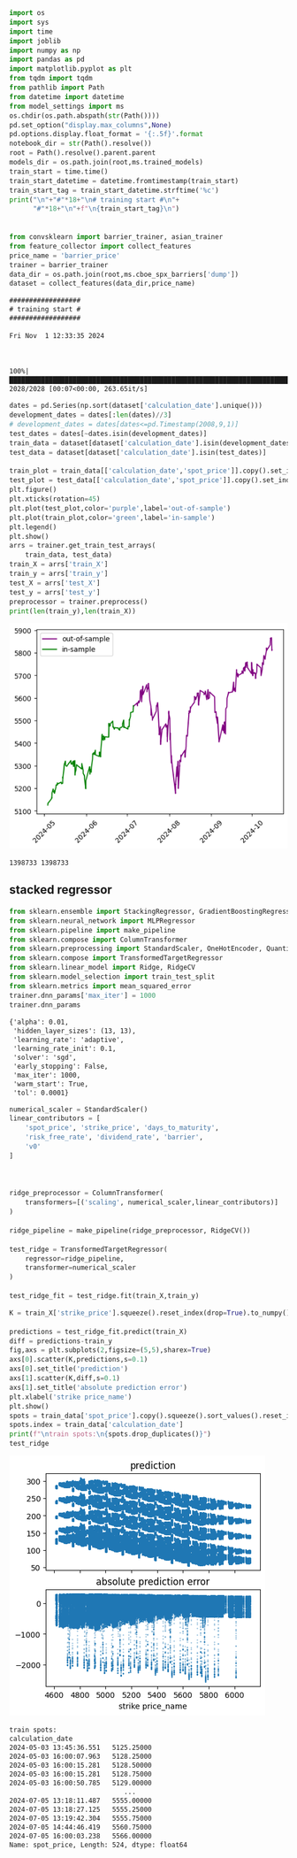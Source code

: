 ```python
import os
import sys
import time
import joblib
import numpy as np
import pandas as pd
import matplotlib.pyplot as plt
from tqdm import tqdm
from pathlib import Path
from datetime import datetime
from model_settings import ms
os.chdir(os.path.abspath(str(Path())))
pd.set_option("display.max_columns",None)
pd.options.display.float_format = '{:.5f}'.format
notebook_dir = str(Path().resolve())
root = Path().resolve().parent.parent
models_dir = os.path.join(root,ms.trained_models)
train_start = time.time()
train_start_datetime = datetime.fromtimestamp(train_start)
train_start_tag = train_start_datetime.strftime('%c')
print("\n"+"#"*18+"\n# training start #\n"+
      "#"*18+"\n"+f"\n{train_start_tag}\n")


from convsklearn import barrier_trainer, asian_trainer
from feature_collector import collect_features
price_name = 'barrier_price' 
trainer = barrier_trainer
data_dir = os.path.join(root,ms.cboe_spx_barriers['dump'])
dataset = collect_features(data_dir,price_name)

```

    
    ##################
    # training start #
    ##################
    
    Fri Nov  1 12:33:35 2024
    


    100%|█████████████████████████████████████████████████████████████████████████████████| 2028/2028 [00:07<00:00, 263.65it/s]



```python
dates = pd.Series(np.sort(dataset['calculation_date'].unique()))
development_dates = dates[:len(dates)//3]
# development_dates = dates[dates<=pd.Timestamp(2008,9,1)]
test_dates = dates[~dates.isin(development_dates)]
train_data = dataset[dataset['calculation_date'].isin(development_dates)]
test_data = dataset[dataset['calculation_date'].isin(test_dates)]

train_plot = train_data[['calculation_date','spot_price']].copy().set_index('calculation_date').drop_duplicates()
test_plot = test_data[['calculation_date','spot_price']].copy().set_index('calculation_date').drop_duplicates()
plt.figure()
plt.xticks(rotation=45)
plt.plot(test_plot,color='purple',label='out-of-sample')
plt.plot(train_plot,color='green',label='in-sample')
plt.legend()
plt.show()
arrs = trainer.get_train_test_arrays(
    train_data, test_data)
train_X = arrs['train_X']
train_y = arrs['train_y']
test_X = arrs['test_X']
test_y = arrs['test_y']
preprocessor = trainer.preprocess()
print(len(train_y),len(train_X))
```


    
![png](output_1_0.png)
    


    1398733 1398733


## stacked regressor


```python
from sklearn.ensemble import StackingRegressor, GradientBoostingRegressor
from sklearn.neural_network import MLPRegressor
from sklearn.pipeline import make_pipeline
from sklearn.compose import ColumnTransformer
from sklearn.preprocessing import StandardScaler, OneHotEncoder, QuantileTransformer, PowerTransformer,FunctionTransformer
from sklearn.compose import TransformedTargetRegressor
from sklearn.linear_model import Ridge, RidgeCV
from sklearn.model_selection import train_test_split
from sklearn.metrics import mean_squared_error
trainer.dnn_params['max_iter'] = 1000
trainer.dnn_params
```




    {'alpha': 0.01,
     'hidden_layer_sizes': (13, 13),
     'learning_rate': 'adaptive',
     'learning_rate_init': 0.1,
     'solver': 'sgd',
     'early_stopping': False,
     'max_iter': 1000,
     'warm_start': True,
     'tol': 0.0001}




```python
numerical_scaler = StandardScaler()
linear_contributors = [
    'spot_price', 'strike_price', 'days_to_maturity', 
    'risk_free_rate', 'dividend_rate', 'barrier',
    'v0'
]



ridge_preprocessor = ColumnTransformer(
    transformers=[('scaling', numerical_scaler,linear_contributors)]
)

ridge_pipeline = make_pipeline(ridge_preprocessor, RidgeCV())

test_ridge = TransformedTargetRegressor(
    regressor=ridge_pipeline,
    transformer=numerical_scaler
)

test_ridge_fit = test_ridge.fit(train_X,train_y)
```


```python
K = train_X['strike_price'].squeeze().reset_index(drop=True).to_numpy()

predictions = test_ridge_fit.predict(train_X)
diff = predictions-train_y
fig,axs = plt.subplots(2,figsize=(5,5),sharex=True)
axs[0].scatter(K,predictions,s=0.1)
axs[0].set_title('prediction')
axs[1].scatter(K,diff,s=0.1)
axs[1].set_title('absolute prediction error')
plt.xlabel('strike price_name')
plt.show()
spots = train_data['spot_price'].copy().squeeze().sort_values().reset_index(drop=True)
spots.index = train_data['calculation_date']
print(f"\ntrain spots:\n{spots.drop_duplicates()}")
test_ridge
```


    
![png](output_5_0.png)
    


    
    train spots:
    calculation_date
    2024-05-03 13:45:36.551   5125.25000
    2024-05-03 16:00:07.963   5128.25000
    2024-05-03 16:00:15.281   5128.50000
    2024-05-03 16:00:15.281   5128.75000
    2024-05-03 16:00:50.785   5129.00000
                                 ...    
    2024-07-05 13:18:11.487   5555.00000
    2024-07-05 13:18:27.125   5555.25000
    2024-07-05 13:19:42.304   5555.75000
    2024-07-05 14:44:46.419   5560.75000
    2024-07-05 16:00:03.238   5566.00000
    Name: spot_price, Length: 524, dtype: float64





<style>#sk-container-id-1 {
  /* Definition of color scheme common for light and dark mode */
  --sklearn-color-text: black;
  --sklearn-color-line: gray;
  /* Definition of color scheme for unfitted estimators */
  --sklearn-color-unfitted-level-0: #fff5e6;
  --sklearn-color-unfitted-level-1: #f6e4d2;
  --sklearn-color-unfitted-level-2: #ffe0b3;
  --sklearn-color-unfitted-level-3: chocolate;
  /* Definition of color scheme for fitted estimators */
  --sklearn-color-fitted-level-0: #f0f8ff;
  --sklearn-color-fitted-level-1: #d4ebff;
  --sklearn-color-fitted-level-2: #b3dbfd;
  --sklearn-color-fitted-level-3: cornflowerblue;

  /* Specific color for light theme */
  --sklearn-color-text-on-default-background: var(--sg-text-color, var(--theme-code-foreground, var(--jp-content-font-color1, black)));
  --sklearn-color-background: var(--sg-background-color, var(--theme-background, var(--jp-layout-color0, white)));
  --sklearn-color-border-box: var(--sg-text-color, var(--theme-code-foreground, var(--jp-content-font-color1, black)));
  --sklearn-color-icon: #696969;

  @media (prefers-color-scheme: dark) {
    /* Redefinition of color scheme for dark theme */
    --sklearn-color-text-on-default-background: var(--sg-text-color, var(--theme-code-foreground, var(--jp-content-font-color1, white)));
    --sklearn-color-background: var(--sg-background-color, var(--theme-background, var(--jp-layout-color0, #111)));
    --sklearn-color-border-box: var(--sg-text-color, var(--theme-code-foreground, var(--jp-content-font-color1, white)));
    --sklearn-color-icon: #878787;
  }
}

#sk-container-id-1 {
  color: var(--sklearn-color-text);
}

#sk-container-id-1 pre {
  padding: 0;
}

#sk-container-id-1 input.sk-hidden--visually {
  border: 0;
  clip: rect(1px 1px 1px 1px);
  clip: rect(1px, 1px, 1px, 1px);
  height: 1px;
  margin: -1px;
  overflow: hidden;
  padding: 0;
  position: absolute;
  width: 1px;
}

#sk-container-id-1 div.sk-dashed-wrapped {
  border: 1px dashed var(--sklearn-color-line);
  margin: 0 0.4em 0.5em 0.4em;
  box-sizing: border-box;
  padding-bottom: 0.4em;
  background-color: var(--sklearn-color-background);
}

#sk-container-id-1 div.sk-container {
  /* jupyter's `normalize.less` sets `[hidden] { display: none; }`
     but bootstrap.min.css set `[hidden] { display: none !important; }`
     so we also need the `!important` here to be able to override the
     default hidden behavior on the sphinx rendered scikit-learn.org.
     See: https://github.com/scikit-learn/scikit-learn/issues/21755 */
  display: inline-block !important;
  position: relative;
}

#sk-container-id-1 div.sk-text-repr-fallback {
  display: none;
}

div.sk-parallel-item,
div.sk-serial,
div.sk-item {
  /* draw centered vertical line to link estimators */
  background-image: linear-gradient(var(--sklearn-color-text-on-default-background), var(--sklearn-color-text-on-default-background));
  background-size: 2px 100%;
  background-repeat: no-repeat;
  background-position: center center;
}

/* Parallel-specific style estimator block */

#sk-container-id-1 div.sk-parallel-item::after {
  content: "";
  width: 100%;
  border-bottom: 2px solid var(--sklearn-color-text-on-default-background);
  flex-grow: 1;
}

#sk-container-id-1 div.sk-parallel {
  display: flex;
  align-items: stretch;
  justify-content: center;
  background-color: var(--sklearn-color-background);
  position: relative;
}

#sk-container-id-1 div.sk-parallel-item {
  display: flex;
  flex-direction: column;
}

#sk-container-id-1 div.sk-parallel-item:first-child::after {
  align-self: flex-end;
  width: 50%;
}

#sk-container-id-1 div.sk-parallel-item:last-child::after {
  align-self: flex-start;
  width: 50%;
}

#sk-container-id-1 div.sk-parallel-item:only-child::after {
  width: 0;
}

/* Serial-specific style estimator block */

#sk-container-id-1 div.sk-serial {
  display: flex;
  flex-direction: column;
  align-items: center;
  background-color: var(--sklearn-color-background);
  padding-right: 1em;
  padding-left: 1em;
}


/* Toggleable style: style used for estimator/Pipeline/ColumnTransformer box that is
clickable and can be expanded/collapsed.
- Pipeline and ColumnTransformer use this feature and define the default style
- Estimators will overwrite some part of the style using the `sk-estimator` class
*/

/* Pipeline and ColumnTransformer style (default) */

#sk-container-id-1 div.sk-toggleable {
  /* Default theme specific background. It is overwritten whether we have a
  specific estimator or a Pipeline/ColumnTransformer */
  background-color: var(--sklearn-color-background);
}

/* Toggleable label */
#sk-container-id-1 label.sk-toggleable__label {
  cursor: pointer;
  display: block;
  width: 100%;
  margin-bottom: 0;
  padding: 0.5em;
  box-sizing: border-box;
  text-align: center;
}

#sk-container-id-1 label.sk-toggleable__label-arrow:before {
  /* Arrow on the left of the label */
  content: "▸";
  float: left;
  margin-right: 0.25em;
  color: var(--sklearn-color-icon);
}

#sk-container-id-1 label.sk-toggleable__label-arrow:hover:before {
  color: var(--sklearn-color-text);
}

/* Toggleable content - dropdown */

#sk-container-id-1 div.sk-toggleable__content {
  max-height: 0;
  max-width: 0;
  overflow: hidden;
  text-align: left;
  /* unfitted */
  background-color: var(--sklearn-color-unfitted-level-0);
}

#sk-container-id-1 div.sk-toggleable__content.fitted {
  /* fitted */
  background-color: var(--sklearn-color-fitted-level-0);
}

#sk-container-id-1 div.sk-toggleable__content pre {
  margin: 0.2em;
  border-radius: 0.25em;
  color: var(--sklearn-color-text);
  /* unfitted */
  background-color: var(--sklearn-color-unfitted-level-0);
}

#sk-container-id-1 div.sk-toggleable__content.fitted pre {
  /* unfitted */
  background-color: var(--sklearn-color-fitted-level-0);
}

#sk-container-id-1 input.sk-toggleable__control:checked~div.sk-toggleable__content {
  /* Expand drop-down */
  max-height: 200px;
  max-width: 100%;
  overflow: auto;
}

#sk-container-id-1 input.sk-toggleable__control:checked~label.sk-toggleable__label-arrow:before {
  content: "▾";
}

/* Pipeline/ColumnTransformer-specific style */

#sk-container-id-1 div.sk-label input.sk-toggleable__control:checked~label.sk-toggleable__label {
  color: var(--sklearn-color-text);
  background-color: var(--sklearn-color-unfitted-level-2);
}

#sk-container-id-1 div.sk-label.fitted input.sk-toggleable__control:checked~label.sk-toggleable__label {
  background-color: var(--sklearn-color-fitted-level-2);
}

/* Estimator-specific style */

/* Colorize estimator box */
#sk-container-id-1 div.sk-estimator input.sk-toggleable__control:checked~label.sk-toggleable__label {
  /* unfitted */
  background-color: var(--sklearn-color-unfitted-level-2);
}

#sk-container-id-1 div.sk-estimator.fitted input.sk-toggleable__control:checked~label.sk-toggleable__label {
  /* fitted */
  background-color: var(--sklearn-color-fitted-level-2);
}

#sk-container-id-1 div.sk-label label.sk-toggleable__label,
#sk-container-id-1 div.sk-label label {
  /* The background is the default theme color */
  color: var(--sklearn-color-text-on-default-background);
}

/* On hover, darken the color of the background */
#sk-container-id-1 div.sk-label:hover label.sk-toggleable__label {
  color: var(--sklearn-color-text);
  background-color: var(--sklearn-color-unfitted-level-2);
}

/* Label box, darken color on hover, fitted */
#sk-container-id-1 div.sk-label.fitted:hover label.sk-toggleable__label.fitted {
  color: var(--sklearn-color-text);
  background-color: var(--sklearn-color-fitted-level-2);
}

/* Estimator label */

#sk-container-id-1 div.sk-label label {
  font-family: monospace;
  font-weight: bold;
  display: inline-block;
  line-height: 1.2em;
}

#sk-container-id-1 div.sk-label-container {
  text-align: center;
}

/* Estimator-specific */
#sk-container-id-1 div.sk-estimator {
  font-family: monospace;
  border: 1px dotted var(--sklearn-color-border-box);
  border-radius: 0.25em;
  box-sizing: border-box;
  margin-bottom: 0.5em;
  /* unfitted */
  background-color: var(--sklearn-color-unfitted-level-0);
}

#sk-container-id-1 div.sk-estimator.fitted {
  /* fitted */
  background-color: var(--sklearn-color-fitted-level-0);
}

/* on hover */
#sk-container-id-1 div.sk-estimator:hover {
  /* unfitted */
  background-color: var(--sklearn-color-unfitted-level-2);
}

#sk-container-id-1 div.sk-estimator.fitted:hover {
  /* fitted */
  background-color: var(--sklearn-color-fitted-level-2);
}

/* Specification for estimator info (e.g. "i" and "?") */

/* Common style for "i" and "?" */

.sk-estimator-doc-link,
a:link.sk-estimator-doc-link,
a:visited.sk-estimator-doc-link {
  float: right;
  font-size: smaller;
  line-height: 1em;
  font-family: monospace;
  background-color: var(--sklearn-color-background);
  border-radius: 1em;
  height: 1em;
  width: 1em;
  text-decoration: none !important;
  margin-left: 1ex;
  /* unfitted */
  border: var(--sklearn-color-unfitted-level-1) 1pt solid;
  color: var(--sklearn-color-unfitted-level-1);
}

.sk-estimator-doc-link.fitted,
a:link.sk-estimator-doc-link.fitted,
a:visited.sk-estimator-doc-link.fitted {
  /* fitted */
  border: var(--sklearn-color-fitted-level-1) 1pt solid;
  color: var(--sklearn-color-fitted-level-1);
}

/* On hover */
div.sk-estimator:hover .sk-estimator-doc-link:hover,
.sk-estimator-doc-link:hover,
div.sk-label-container:hover .sk-estimator-doc-link:hover,
.sk-estimator-doc-link:hover {
  /* unfitted */
  background-color: var(--sklearn-color-unfitted-level-3);
  color: var(--sklearn-color-background);
  text-decoration: none;
}

div.sk-estimator.fitted:hover .sk-estimator-doc-link.fitted:hover,
.sk-estimator-doc-link.fitted:hover,
div.sk-label-container:hover .sk-estimator-doc-link.fitted:hover,
.sk-estimator-doc-link.fitted:hover {
  /* fitted */
  background-color: var(--sklearn-color-fitted-level-3);
  color: var(--sklearn-color-background);
  text-decoration: none;
}

/* Span, style for the box shown on hovering the info icon */
.sk-estimator-doc-link span {
  display: none;
  z-index: 9999;
  position: relative;
  font-weight: normal;
  right: .2ex;
  padding: .5ex;
  margin: .5ex;
  width: min-content;
  min-width: 20ex;
  max-width: 50ex;
  color: var(--sklearn-color-text);
  box-shadow: 2pt 2pt 4pt #999;
  /* unfitted */
  background: var(--sklearn-color-unfitted-level-0);
  border: .5pt solid var(--sklearn-color-unfitted-level-3);
}

.sk-estimator-doc-link.fitted span {
  /* fitted */
  background: var(--sklearn-color-fitted-level-0);
  border: var(--sklearn-color-fitted-level-3);
}

.sk-estimator-doc-link:hover span {
  display: block;
}

/* "?"-specific style due to the `<a>` HTML tag */

#sk-container-id-1 a.estimator_doc_link {
  float: right;
  font-size: 1rem;
  line-height: 1em;
  font-family: monospace;
  background-color: var(--sklearn-color-background);
  border-radius: 1rem;
  height: 1rem;
  width: 1rem;
  text-decoration: none;
  /* unfitted */
  color: var(--sklearn-color-unfitted-level-1);
  border: var(--sklearn-color-unfitted-level-1) 1pt solid;
}

#sk-container-id-1 a.estimator_doc_link.fitted {
  /* fitted */
  border: var(--sklearn-color-fitted-level-1) 1pt solid;
  color: var(--sklearn-color-fitted-level-1);
}

/* On hover */
#sk-container-id-1 a.estimator_doc_link:hover {
  /* unfitted */
  background-color: var(--sklearn-color-unfitted-level-3);
  color: var(--sklearn-color-background);
  text-decoration: none;
}

#sk-container-id-1 a.estimator_doc_link.fitted:hover {
  /* fitted */
  background-color: var(--sklearn-color-fitted-level-3);
}
</style><div id="sk-container-id-1" class="sk-top-container"><div class="sk-text-repr-fallback"><pre>TransformedTargetRegressor(regressor=Pipeline(steps=[(&#x27;columntransformer&#x27;,
                                                      ColumnTransformer(transformers=[(&#x27;scaling&#x27;,
                                                                                       StandardScaler(),
                                                                                       [&#x27;spot_price&#x27;,
                                                                                        &#x27;strike_price&#x27;,
                                                                                        &#x27;days_to_maturity&#x27;,
                                                                                        &#x27;risk_free_rate&#x27;,
                                                                                        &#x27;dividend_rate&#x27;,
                                                                                        &#x27;barrier&#x27;,
                                                                                        &#x27;v0&#x27;])])),
                                                     (&#x27;ridgecv&#x27;, RidgeCV())]),
                           transformer=StandardScaler())</pre><b>In a Jupyter environment, please rerun this cell to show the HTML representation or trust the notebook. <br />On GitHub, the HTML representation is unable to render, please try loading this page with nbviewer.org.</b></div><div class="sk-container" hidden><div class="sk-item sk-dashed-wrapped"><div class="sk-label-container"><div class="sk-label fitted sk-toggleable"><input class="sk-toggleable__control sk-hidden--visually" id="sk-estimator-id-1" type="checkbox" ><label for="sk-estimator-id-1" class="sk-toggleable__label fitted sk-toggleable__label-arrow fitted">&nbsp;&nbsp;TransformedTargetRegressor<a class="sk-estimator-doc-link fitted" rel="noreferrer" target="_blank" href="https://scikit-learn.org/1.5/modules/generated/sklearn.compose.TransformedTargetRegressor.html">?<span>Documentation for TransformedTargetRegressor</span></a><span class="sk-estimator-doc-link fitted">i<span>Fitted</span></span></label><div class="sk-toggleable__content fitted"><pre>TransformedTargetRegressor(regressor=Pipeline(steps=[(&#x27;columntransformer&#x27;,
                                                      ColumnTransformer(transformers=[(&#x27;scaling&#x27;,
                                                                                       StandardScaler(),
                                                                                       [&#x27;spot_price&#x27;,
                                                                                        &#x27;strike_price&#x27;,
                                                                                        &#x27;days_to_maturity&#x27;,
                                                                                        &#x27;risk_free_rate&#x27;,
                                                                                        &#x27;dividend_rate&#x27;,
                                                                                        &#x27;barrier&#x27;,
                                                                                        &#x27;v0&#x27;])])),
                                                     (&#x27;ridgecv&#x27;, RidgeCV())]),
                           transformer=StandardScaler())</pre></div> </div></div><div class="sk-parallel"><div class="sk-parallel-item"><div class="sk-item"><div class="sk-label-container"><div class="sk-label fitted sk-toggleable"><input class="sk-toggleable__control sk-hidden--visually" id="sk-estimator-id-2" type="checkbox" ><label for="sk-estimator-id-2" class="sk-toggleable__label fitted sk-toggleable__label-arrow fitted">regressor: Pipeline</label><div class="sk-toggleable__content fitted"><pre>Pipeline(steps=[(&#x27;columntransformer&#x27;,
                 ColumnTransformer(transformers=[(&#x27;scaling&#x27;, StandardScaler(),
                                                  [&#x27;spot_price&#x27;, &#x27;strike_price&#x27;,
                                                   &#x27;days_to_maturity&#x27;,
                                                   &#x27;risk_free_rate&#x27;,
                                                   &#x27;dividend_rate&#x27;, &#x27;barrier&#x27;,
                                                   &#x27;v0&#x27;])])),
                (&#x27;ridgecv&#x27;, RidgeCV())])</pre></div> </div></div><div class="sk-serial"><div class="sk-item"><div class="sk-serial"><div class="sk-item sk-dashed-wrapped"><div class="sk-label-container"><div class="sk-label fitted sk-toggleable"><input class="sk-toggleable__control sk-hidden--visually" id="sk-estimator-id-3" type="checkbox" ><label for="sk-estimator-id-3" class="sk-toggleable__label fitted sk-toggleable__label-arrow fitted">&nbsp;columntransformer: ColumnTransformer<a class="sk-estimator-doc-link fitted" rel="noreferrer" target="_blank" href="https://scikit-learn.org/1.5/modules/generated/sklearn.compose.ColumnTransformer.html">?<span>Documentation for columntransformer: ColumnTransformer</span></a></label><div class="sk-toggleable__content fitted"><pre>ColumnTransformer(transformers=[(&#x27;scaling&#x27;, StandardScaler(),
                                 [&#x27;spot_price&#x27;, &#x27;strike_price&#x27;,
                                  &#x27;days_to_maturity&#x27;, &#x27;risk_free_rate&#x27;,
                                  &#x27;dividend_rate&#x27;, &#x27;barrier&#x27;, &#x27;v0&#x27;])])</pre></div> </div></div><div class="sk-parallel"><div class="sk-parallel-item"><div class="sk-item"><div class="sk-label-container"><div class="sk-label fitted sk-toggleable"><input class="sk-toggleable__control sk-hidden--visually" id="sk-estimator-id-4" type="checkbox" ><label for="sk-estimator-id-4" class="sk-toggleable__label fitted sk-toggleable__label-arrow fitted">scaling</label><div class="sk-toggleable__content fitted"><pre>[&#x27;spot_price&#x27;, &#x27;strike_price&#x27;, &#x27;days_to_maturity&#x27;, &#x27;risk_free_rate&#x27;, &#x27;dividend_rate&#x27;, &#x27;barrier&#x27;, &#x27;v0&#x27;]</pre></div> </div></div><div class="sk-serial"><div class="sk-item"><div class="sk-estimator fitted sk-toggleable"><input class="sk-toggleable__control sk-hidden--visually" id="sk-estimator-id-5" type="checkbox" ><label for="sk-estimator-id-5" class="sk-toggleable__label fitted sk-toggleable__label-arrow fitted">&nbsp;StandardScaler<a class="sk-estimator-doc-link fitted" rel="noreferrer" target="_blank" href="https://scikit-learn.org/1.5/modules/generated/sklearn.preprocessing.StandardScaler.html">?<span>Documentation for StandardScaler</span></a></label><div class="sk-toggleable__content fitted"><pre>StandardScaler()</pre></div> </div></div></div></div></div></div></div><div class="sk-item"><div class="sk-estimator fitted sk-toggleable"><input class="sk-toggleable__control sk-hidden--visually" id="sk-estimator-id-6" type="checkbox" ><label for="sk-estimator-id-6" class="sk-toggleable__label fitted sk-toggleable__label-arrow fitted">&nbsp;RidgeCV<a class="sk-estimator-doc-link fitted" rel="noreferrer" target="_blank" href="https://scikit-learn.org/1.5/modules/generated/sklearn.linear_model.RidgeCV.html">?<span>Documentation for RidgeCV</span></a></label><div class="sk-toggleable__content fitted"><pre>RidgeCV()</pre></div> </div></div></div></div></div></div></div><div class="sk-parallel-item"><div class="sk-item"><div class="sk-label-container"><div class="sk-label fitted sk-toggleable"><input class="sk-toggleable__control sk-hidden--visually" id="sk-estimator-id-7" type="checkbox" ><label for="sk-estimator-id-7" class="sk-toggleable__label fitted sk-toggleable__label-arrow fitted">transformer: StandardScaler</label><div class="sk-toggleable__content fitted"><pre>StandardScaler()</pre></div> </div></div><div class="sk-serial"><div class="sk-item"><div class="sk-estimator fitted sk-toggleable"><input class="sk-toggleable__control sk-hidden--visually" id="sk-estimator-id-8" type="checkbox" ><label for="sk-estimator-id-8" class="sk-toggleable__label fitted sk-toggleable__label-arrow fitted">&nbsp;StandardScaler<a class="sk-estimator-doc-link fitted" rel="noreferrer" target="_blank" href="https://scikit-learn.org/1.5/modules/generated/sklearn.preprocessing.StandardScaler.html">?<span>Documentation for StandardScaler</span></a></label><div class="sk-toggleable__content fitted"><pre>StandardScaler()</pre></div> </div></div></div></div></div></div></div></div></div>




```python
preprocessor = ColumnTransformer(
    transformers=[
        ('numerical', numerical_scaler,trainer.numerical_features),
        ('categorical',OneHotEncoder(),trainer.categorical_features)
    ]
)

mlp_pipeline = make_pipeline(preprocessor,MLPRegressor())
stacked_regressor = StackingRegressor(estimators=[('dnn',mlp_pipeline),('ridge',ridge_pipeline)],final_estimator=GradientBoostingRegressor())
meta = TransformedTargetRegressor(regressor=stacked_regressor,transformer=numerical_scaler)
meta
```




<style>#sk-container-id-2 {
  /* Definition of color scheme common for light and dark mode */
  --sklearn-color-text: black;
  --sklearn-color-line: gray;
  /* Definition of color scheme for unfitted estimators */
  --sklearn-color-unfitted-level-0: #fff5e6;
  --sklearn-color-unfitted-level-1: #f6e4d2;
  --sklearn-color-unfitted-level-2: #ffe0b3;
  --sklearn-color-unfitted-level-3: chocolate;
  /* Definition of color scheme for fitted estimators */
  --sklearn-color-fitted-level-0: #f0f8ff;
  --sklearn-color-fitted-level-1: #d4ebff;
  --sklearn-color-fitted-level-2: #b3dbfd;
  --sklearn-color-fitted-level-3: cornflowerblue;

  /* Specific color for light theme */
  --sklearn-color-text-on-default-background: var(--sg-text-color, var(--theme-code-foreground, var(--jp-content-font-color1, black)));
  --sklearn-color-background: var(--sg-background-color, var(--theme-background, var(--jp-layout-color0, white)));
  --sklearn-color-border-box: var(--sg-text-color, var(--theme-code-foreground, var(--jp-content-font-color1, black)));
  --sklearn-color-icon: #696969;

  @media (prefers-color-scheme: dark) {
    /* Redefinition of color scheme for dark theme */
    --sklearn-color-text-on-default-background: var(--sg-text-color, var(--theme-code-foreground, var(--jp-content-font-color1, white)));
    --sklearn-color-background: var(--sg-background-color, var(--theme-background, var(--jp-layout-color0, #111)));
    --sklearn-color-border-box: var(--sg-text-color, var(--theme-code-foreground, var(--jp-content-font-color1, white)));
    --sklearn-color-icon: #878787;
  }
}

#sk-container-id-2 {
  color: var(--sklearn-color-text);
}

#sk-container-id-2 pre {
  padding: 0;
}

#sk-container-id-2 input.sk-hidden--visually {
  border: 0;
  clip: rect(1px 1px 1px 1px);
  clip: rect(1px, 1px, 1px, 1px);
  height: 1px;
  margin: -1px;
  overflow: hidden;
  padding: 0;
  position: absolute;
  width: 1px;
}

#sk-container-id-2 div.sk-dashed-wrapped {
  border: 1px dashed var(--sklearn-color-line);
  margin: 0 0.4em 0.5em 0.4em;
  box-sizing: border-box;
  padding-bottom: 0.4em;
  background-color: var(--sklearn-color-background);
}

#sk-container-id-2 div.sk-container {
  /* jupyter's `normalize.less` sets `[hidden] { display: none; }`
     but bootstrap.min.css set `[hidden] { display: none !important; }`
     so we also need the `!important` here to be able to override the
     default hidden behavior on the sphinx rendered scikit-learn.org.
     See: https://github.com/scikit-learn/scikit-learn/issues/21755 */
  display: inline-block !important;
  position: relative;
}

#sk-container-id-2 div.sk-text-repr-fallback {
  display: none;
}

div.sk-parallel-item,
div.sk-serial,
div.sk-item {
  /* draw centered vertical line to link estimators */
  background-image: linear-gradient(var(--sklearn-color-text-on-default-background), var(--sklearn-color-text-on-default-background));
  background-size: 2px 100%;
  background-repeat: no-repeat;
  background-position: center center;
}

/* Parallel-specific style estimator block */

#sk-container-id-2 div.sk-parallel-item::after {
  content: "";
  width: 100%;
  border-bottom: 2px solid var(--sklearn-color-text-on-default-background);
  flex-grow: 1;
}

#sk-container-id-2 div.sk-parallel {
  display: flex;
  align-items: stretch;
  justify-content: center;
  background-color: var(--sklearn-color-background);
  position: relative;
}

#sk-container-id-2 div.sk-parallel-item {
  display: flex;
  flex-direction: column;
}

#sk-container-id-2 div.sk-parallel-item:first-child::after {
  align-self: flex-end;
  width: 50%;
}

#sk-container-id-2 div.sk-parallel-item:last-child::after {
  align-self: flex-start;
  width: 50%;
}

#sk-container-id-2 div.sk-parallel-item:only-child::after {
  width: 0;
}

/* Serial-specific style estimator block */

#sk-container-id-2 div.sk-serial {
  display: flex;
  flex-direction: column;
  align-items: center;
  background-color: var(--sklearn-color-background);
  padding-right: 1em;
  padding-left: 1em;
}


/* Toggleable style: style used for estimator/Pipeline/ColumnTransformer box that is
clickable and can be expanded/collapsed.
- Pipeline and ColumnTransformer use this feature and define the default style
- Estimators will overwrite some part of the style using the `sk-estimator` class
*/

/* Pipeline and ColumnTransformer style (default) */

#sk-container-id-2 div.sk-toggleable {
  /* Default theme specific background. It is overwritten whether we have a
  specific estimator or a Pipeline/ColumnTransformer */
  background-color: var(--sklearn-color-background);
}

/* Toggleable label */
#sk-container-id-2 label.sk-toggleable__label {
  cursor: pointer;
  display: block;
  width: 100%;
  margin-bottom: 0;
  padding: 0.5em;
  box-sizing: border-box;
  text-align: center;
}

#sk-container-id-2 label.sk-toggleable__label-arrow:before {
  /* Arrow on the left of the label */
  content: "▸";
  float: left;
  margin-right: 0.25em;
  color: var(--sklearn-color-icon);
}

#sk-container-id-2 label.sk-toggleable__label-arrow:hover:before {
  color: var(--sklearn-color-text);
}

/* Toggleable content - dropdown */

#sk-container-id-2 div.sk-toggleable__content {
  max-height: 0;
  max-width: 0;
  overflow: hidden;
  text-align: left;
  /* unfitted */
  background-color: var(--sklearn-color-unfitted-level-0);
}

#sk-container-id-2 div.sk-toggleable__content.fitted {
  /* fitted */
  background-color: var(--sklearn-color-fitted-level-0);
}

#sk-container-id-2 div.sk-toggleable__content pre {
  margin: 0.2em;
  border-radius: 0.25em;
  color: var(--sklearn-color-text);
  /* unfitted */
  background-color: var(--sklearn-color-unfitted-level-0);
}

#sk-container-id-2 div.sk-toggleable__content.fitted pre {
  /* unfitted */
  background-color: var(--sklearn-color-fitted-level-0);
}

#sk-container-id-2 input.sk-toggleable__control:checked~div.sk-toggleable__content {
  /* Expand drop-down */
  max-height: 200px;
  max-width: 100%;
  overflow: auto;
}

#sk-container-id-2 input.sk-toggleable__control:checked~label.sk-toggleable__label-arrow:before {
  content: "▾";
}

/* Pipeline/ColumnTransformer-specific style */

#sk-container-id-2 div.sk-label input.sk-toggleable__control:checked~label.sk-toggleable__label {
  color: var(--sklearn-color-text);
  background-color: var(--sklearn-color-unfitted-level-2);
}

#sk-container-id-2 div.sk-label.fitted input.sk-toggleable__control:checked~label.sk-toggleable__label {
  background-color: var(--sklearn-color-fitted-level-2);
}

/* Estimator-specific style */

/* Colorize estimator box */
#sk-container-id-2 div.sk-estimator input.sk-toggleable__control:checked~label.sk-toggleable__label {
  /* unfitted */
  background-color: var(--sklearn-color-unfitted-level-2);
}

#sk-container-id-2 div.sk-estimator.fitted input.sk-toggleable__control:checked~label.sk-toggleable__label {
  /* fitted */
  background-color: var(--sklearn-color-fitted-level-2);
}

#sk-container-id-2 div.sk-label label.sk-toggleable__label,
#sk-container-id-2 div.sk-label label {
  /* The background is the default theme color */
  color: var(--sklearn-color-text-on-default-background);
}

/* On hover, darken the color of the background */
#sk-container-id-2 div.sk-label:hover label.sk-toggleable__label {
  color: var(--sklearn-color-text);
  background-color: var(--sklearn-color-unfitted-level-2);
}

/* Label box, darken color on hover, fitted */
#sk-container-id-2 div.sk-label.fitted:hover label.sk-toggleable__label.fitted {
  color: var(--sklearn-color-text);
  background-color: var(--sklearn-color-fitted-level-2);
}

/* Estimator label */

#sk-container-id-2 div.sk-label label {
  font-family: monospace;
  font-weight: bold;
  display: inline-block;
  line-height: 1.2em;
}

#sk-container-id-2 div.sk-label-container {
  text-align: center;
}

/* Estimator-specific */
#sk-container-id-2 div.sk-estimator {
  font-family: monospace;
  border: 1px dotted var(--sklearn-color-border-box);
  border-radius: 0.25em;
  box-sizing: border-box;
  margin-bottom: 0.5em;
  /* unfitted */
  background-color: var(--sklearn-color-unfitted-level-0);
}

#sk-container-id-2 div.sk-estimator.fitted {
  /* fitted */
  background-color: var(--sklearn-color-fitted-level-0);
}

/* on hover */
#sk-container-id-2 div.sk-estimator:hover {
  /* unfitted */
  background-color: var(--sklearn-color-unfitted-level-2);
}

#sk-container-id-2 div.sk-estimator.fitted:hover {
  /* fitted */
  background-color: var(--sklearn-color-fitted-level-2);
}

/* Specification for estimator info (e.g. "i" and "?") */

/* Common style for "i" and "?" */

.sk-estimator-doc-link,
a:link.sk-estimator-doc-link,
a:visited.sk-estimator-doc-link {
  float: right;
  font-size: smaller;
  line-height: 1em;
  font-family: monospace;
  background-color: var(--sklearn-color-background);
  border-radius: 1em;
  height: 1em;
  width: 1em;
  text-decoration: none !important;
  margin-left: 1ex;
  /* unfitted */
  border: var(--sklearn-color-unfitted-level-1) 1pt solid;
  color: var(--sklearn-color-unfitted-level-1);
}

.sk-estimator-doc-link.fitted,
a:link.sk-estimator-doc-link.fitted,
a:visited.sk-estimator-doc-link.fitted {
  /* fitted */
  border: var(--sklearn-color-fitted-level-1) 1pt solid;
  color: var(--sklearn-color-fitted-level-1);
}

/* On hover */
div.sk-estimator:hover .sk-estimator-doc-link:hover,
.sk-estimator-doc-link:hover,
div.sk-label-container:hover .sk-estimator-doc-link:hover,
.sk-estimator-doc-link:hover {
  /* unfitted */
  background-color: var(--sklearn-color-unfitted-level-3);
  color: var(--sklearn-color-background);
  text-decoration: none;
}

div.sk-estimator.fitted:hover .sk-estimator-doc-link.fitted:hover,
.sk-estimator-doc-link.fitted:hover,
div.sk-label-container:hover .sk-estimator-doc-link.fitted:hover,
.sk-estimator-doc-link.fitted:hover {
  /* fitted */
  background-color: var(--sklearn-color-fitted-level-3);
  color: var(--sklearn-color-background);
  text-decoration: none;
}

/* Span, style for the box shown on hovering the info icon */
.sk-estimator-doc-link span {
  display: none;
  z-index: 9999;
  position: relative;
  font-weight: normal;
  right: .2ex;
  padding: .5ex;
  margin: .5ex;
  width: min-content;
  min-width: 20ex;
  max-width: 50ex;
  color: var(--sklearn-color-text);
  box-shadow: 2pt 2pt 4pt #999;
  /* unfitted */
  background: var(--sklearn-color-unfitted-level-0);
  border: .5pt solid var(--sklearn-color-unfitted-level-3);
}

.sk-estimator-doc-link.fitted span {
  /* fitted */
  background: var(--sklearn-color-fitted-level-0);
  border: var(--sklearn-color-fitted-level-3);
}

.sk-estimator-doc-link:hover span {
  display: block;
}

/* "?"-specific style due to the `<a>` HTML tag */

#sk-container-id-2 a.estimator_doc_link {
  float: right;
  font-size: 1rem;
  line-height: 1em;
  font-family: monospace;
  background-color: var(--sklearn-color-background);
  border-radius: 1rem;
  height: 1rem;
  width: 1rem;
  text-decoration: none;
  /* unfitted */
  color: var(--sklearn-color-unfitted-level-1);
  border: var(--sklearn-color-unfitted-level-1) 1pt solid;
}

#sk-container-id-2 a.estimator_doc_link.fitted {
  /* fitted */
  border: var(--sklearn-color-fitted-level-1) 1pt solid;
  color: var(--sklearn-color-fitted-level-1);
}

/* On hover */
#sk-container-id-2 a.estimator_doc_link:hover {
  /* unfitted */
  background-color: var(--sklearn-color-unfitted-level-3);
  color: var(--sklearn-color-background);
  text-decoration: none;
}

#sk-container-id-2 a.estimator_doc_link.fitted:hover {
  /* fitted */
  background-color: var(--sklearn-color-fitted-level-3);
}
</style><div id="sk-container-id-2" class="sk-top-container"><div class="sk-text-repr-fallback"><pre>TransformedTargetRegressor(regressor=StackingRegressor(estimators=[(&#x27;dnn&#x27;,
                                                                    Pipeline(steps=[(&#x27;columntransformer&#x27;,
                                                                                     ColumnTransformer(transformers=[(&#x27;numerical&#x27;,
                                                                                                                      StandardScaler(),
                                                                                                                      [&#x27;spot_price&#x27;,
                                                                                                                       &#x27;strike_price&#x27;,
                                                                                                                       &#x27;days_to_maturity&#x27;,
                                                                                                                       &#x27;risk_free_rate&#x27;,
                                                                                                                       &#x27;dividend_rate&#x27;,
                                                                                                                       &#x27;kappa&#x27;,
                                                                                                                       &#x27;theta&#x27;,
                                                                                                                       &#x27;rho&#x27;,
                                                                                                                       &#x27;eta&#x27;,
                                                                                                                       &#x27;v0&#x27;,
                                                                                                                       &#x27;barrier&#x27;]),
                                                                                                                     (&#x27;categorical&#x27;,
                                                                                                                      OneHotEncoder(),
                                                                                                                      [&#x27;barrier_type_name&#x27;,
                                                                                                                       &#x27;w&#x27;])])),
                                                                                    (&#x27;mlpregressor&#x27;,
                                                                                     MLPRegressor())])),
                                                                   (&#x27;ridge&#x27;,
                                                                    Pipeline(steps=[(&#x27;columntransformer&#x27;,
                                                                                     ColumnTransformer(transformers=[(&#x27;scaling&#x27;,
                                                                                                                      StandardScaler(),
                                                                                                                      [&#x27;spot_price&#x27;,
                                                                                                                       &#x27;strike_price&#x27;,
                                                                                                                       &#x27;days_to_maturity&#x27;,
                                                                                                                       &#x27;risk_free_rate&#x27;,
                                                                                                                       &#x27;dividend_rate&#x27;,
                                                                                                                       &#x27;barrier&#x27;,
                                                                                                                       &#x27;v0&#x27;])])),
                                                                                    (&#x27;ridgecv&#x27;,
                                                                                     RidgeCV())]))],
                                                       final_estimator=GradientBoostingRegressor()),
                           transformer=StandardScaler())</pre><b>In a Jupyter environment, please rerun this cell to show the HTML representation or trust the notebook. <br />On GitHub, the HTML representation is unable to render, please try loading this page with nbviewer.org.</b></div><div class="sk-container" hidden><div class="sk-item sk-dashed-wrapped"><div class="sk-label-container"><div class="sk-label  sk-toggleable"><input class="sk-toggleable__control sk-hidden--visually" id="sk-estimator-id-9" type="checkbox" ><label for="sk-estimator-id-9" class="sk-toggleable__label  sk-toggleable__label-arrow ">&nbsp;&nbsp;TransformedTargetRegressor<a class="sk-estimator-doc-link " rel="noreferrer" target="_blank" href="https://scikit-learn.org/1.5/modules/generated/sklearn.compose.TransformedTargetRegressor.html">?<span>Documentation for TransformedTargetRegressor</span></a><span class="sk-estimator-doc-link ">i<span>Not fitted</span></span></label><div class="sk-toggleable__content "><pre>TransformedTargetRegressor(regressor=StackingRegressor(estimators=[(&#x27;dnn&#x27;,
                                                                    Pipeline(steps=[(&#x27;columntransformer&#x27;,
                                                                                     ColumnTransformer(transformers=[(&#x27;numerical&#x27;,
                                                                                                                      StandardScaler(),
                                                                                                                      [&#x27;spot_price&#x27;,
                                                                                                                       &#x27;strike_price&#x27;,
                                                                                                                       &#x27;days_to_maturity&#x27;,
                                                                                                                       &#x27;risk_free_rate&#x27;,
                                                                                                                       &#x27;dividend_rate&#x27;,
                                                                                                                       &#x27;kappa&#x27;,
                                                                                                                       &#x27;theta&#x27;,
                                                                                                                       &#x27;rho&#x27;,
                                                                                                                       &#x27;eta&#x27;,
                                                                                                                       &#x27;v0&#x27;,
                                                                                                                       &#x27;barrier&#x27;]),
                                                                                                                     (&#x27;categorical&#x27;,
                                                                                                                      OneHotEncoder(),
                                                                                                                      [&#x27;barrier_type_name&#x27;,
                                                                                                                       &#x27;w&#x27;])])),
                                                                                    (&#x27;mlpregressor&#x27;,
                                                                                     MLPRegressor())])),
                                                                   (&#x27;ridge&#x27;,
                                                                    Pipeline(steps=[(&#x27;columntransformer&#x27;,
                                                                                     ColumnTransformer(transformers=[(&#x27;scaling&#x27;,
                                                                                                                      StandardScaler(),
                                                                                                                      [&#x27;spot_price&#x27;,
                                                                                                                       &#x27;strike_price&#x27;,
                                                                                                                       &#x27;days_to_maturity&#x27;,
                                                                                                                       &#x27;risk_free_rate&#x27;,
                                                                                                                       &#x27;dividend_rate&#x27;,
                                                                                                                       &#x27;barrier&#x27;,
                                                                                                                       &#x27;v0&#x27;])])),
                                                                                    (&#x27;ridgecv&#x27;,
                                                                                     RidgeCV())]))],
                                                       final_estimator=GradientBoostingRegressor()),
                           transformer=StandardScaler())</pre></div> </div></div><div class="sk-parallel"><div class="sk-parallel-item"><div class="sk-item"><div class="sk-label-container"><div class="sk-label  sk-toggleable"><input class="sk-toggleable__control sk-hidden--visually" id="sk-estimator-id-10" type="checkbox" ><label for="sk-estimator-id-10" class="sk-toggleable__label  sk-toggleable__label-arrow ">regressor: StackingRegressor</label><div class="sk-toggleable__content "><pre>StackingRegressor(estimators=[(&#x27;dnn&#x27;,
                               Pipeline(steps=[(&#x27;columntransformer&#x27;,
                                                ColumnTransformer(transformers=[(&#x27;numerical&#x27;,
                                                                                 StandardScaler(),
                                                                                 [&#x27;spot_price&#x27;,
                                                                                  &#x27;strike_price&#x27;,
                                                                                  &#x27;days_to_maturity&#x27;,
                                                                                  &#x27;risk_free_rate&#x27;,
                                                                                  &#x27;dividend_rate&#x27;,
                                                                                  &#x27;kappa&#x27;,
                                                                                  &#x27;theta&#x27;,
                                                                                  &#x27;rho&#x27;,
                                                                                  &#x27;eta&#x27;,
                                                                                  &#x27;v0&#x27;,
                                                                                  &#x27;barrier&#x27;]),
                                                                                (&#x27;categorical&#x27;,
                                                                                 OneHotEncoder(),
                                                                                 [&#x27;barrier_type_name&#x27;,
                                                                                  &#x27;w&#x27;])])),
                                               (&#x27;mlpregressor&#x27;,
                                                MLPRegressor())])),
                              (&#x27;ridge&#x27;,
                               Pipeline(steps=[(&#x27;columntransformer&#x27;,
                                                ColumnTransformer(transformers=[(&#x27;scaling&#x27;,
                                                                                 StandardScaler(),
                                                                                 [&#x27;spot_price&#x27;,
                                                                                  &#x27;strike_price&#x27;,
                                                                                  &#x27;days_to_maturity&#x27;,
                                                                                  &#x27;risk_free_rate&#x27;,
                                                                                  &#x27;dividend_rate&#x27;,
                                                                                  &#x27;barrier&#x27;,
                                                                                  &#x27;v0&#x27;])])),
                                               (&#x27;ridgecv&#x27;, RidgeCV())]))],
                  final_estimator=GradientBoostingRegressor())</pre></div> </div></div><div class="sk-serial"><div class="sk-item"><div class="sk-serial"><div class="sk-item"><div class="sk-parallel"><div class="sk-parallel-item"><div class="sk-item"><div class="sk-label-container"><div class="sk-label  sk-toggleable"><label>dnn</label></div></div><div class="sk-serial"><div class="sk-item"><div class="sk-serial"><div class="sk-item sk-dashed-wrapped"><div class="sk-label-container"><div class="sk-label  sk-toggleable"><input class="sk-toggleable__control sk-hidden--visually" id="sk-estimator-id-11" type="checkbox" ><label for="sk-estimator-id-11" class="sk-toggleable__label  sk-toggleable__label-arrow ">&nbsp;columntransformer: ColumnTransformer<a class="sk-estimator-doc-link " rel="noreferrer" target="_blank" href="https://scikit-learn.org/1.5/modules/generated/sklearn.compose.ColumnTransformer.html">?<span>Documentation for columntransformer: ColumnTransformer</span></a></label><div class="sk-toggleable__content "><pre>ColumnTransformer(transformers=[(&#x27;numerical&#x27;, StandardScaler(),
                                 [&#x27;spot_price&#x27;, &#x27;strike_price&#x27;,
                                  &#x27;days_to_maturity&#x27;, &#x27;risk_free_rate&#x27;,
                                  &#x27;dividend_rate&#x27;, &#x27;kappa&#x27;, &#x27;theta&#x27;, &#x27;rho&#x27;,
                                  &#x27;eta&#x27;, &#x27;v0&#x27;, &#x27;barrier&#x27;]),
                                (&#x27;categorical&#x27;, OneHotEncoder(),
                                 [&#x27;barrier_type_name&#x27;, &#x27;w&#x27;])])</pre></div> </div></div><div class="sk-parallel"><div class="sk-parallel-item"><div class="sk-item"><div class="sk-label-container"><div class="sk-label  sk-toggleable"><input class="sk-toggleable__control sk-hidden--visually" id="sk-estimator-id-12" type="checkbox" ><label for="sk-estimator-id-12" class="sk-toggleable__label  sk-toggleable__label-arrow ">numerical</label><div class="sk-toggleable__content "><pre>[&#x27;spot_price&#x27;, &#x27;strike_price&#x27;, &#x27;days_to_maturity&#x27;, &#x27;risk_free_rate&#x27;, &#x27;dividend_rate&#x27;, &#x27;kappa&#x27;, &#x27;theta&#x27;, &#x27;rho&#x27;, &#x27;eta&#x27;, &#x27;v0&#x27;, &#x27;barrier&#x27;]</pre></div> </div></div><div class="sk-serial"><div class="sk-item"><div class="sk-estimator  sk-toggleable"><input class="sk-toggleable__control sk-hidden--visually" id="sk-estimator-id-13" type="checkbox" ><label for="sk-estimator-id-13" class="sk-toggleable__label  sk-toggleable__label-arrow ">&nbsp;StandardScaler<a class="sk-estimator-doc-link " rel="noreferrer" target="_blank" href="https://scikit-learn.org/1.5/modules/generated/sklearn.preprocessing.StandardScaler.html">?<span>Documentation for StandardScaler</span></a></label><div class="sk-toggleable__content "><pre>StandardScaler()</pre></div> </div></div></div></div></div><div class="sk-parallel-item"><div class="sk-item"><div class="sk-label-container"><div class="sk-label  sk-toggleable"><input class="sk-toggleable__control sk-hidden--visually" id="sk-estimator-id-14" type="checkbox" ><label for="sk-estimator-id-14" class="sk-toggleable__label  sk-toggleable__label-arrow ">categorical</label><div class="sk-toggleable__content "><pre>[&#x27;barrier_type_name&#x27;, &#x27;w&#x27;]</pre></div> </div></div><div class="sk-serial"><div class="sk-item"><div class="sk-estimator  sk-toggleable"><input class="sk-toggleable__control sk-hidden--visually" id="sk-estimator-id-15" type="checkbox" ><label for="sk-estimator-id-15" class="sk-toggleable__label  sk-toggleable__label-arrow ">&nbsp;OneHotEncoder<a class="sk-estimator-doc-link " rel="noreferrer" target="_blank" href="https://scikit-learn.org/1.5/modules/generated/sklearn.preprocessing.OneHotEncoder.html">?<span>Documentation for OneHotEncoder</span></a></label><div class="sk-toggleable__content "><pre>OneHotEncoder()</pre></div> </div></div></div></div></div></div></div><div class="sk-item"><div class="sk-estimator  sk-toggleable"><input class="sk-toggleable__control sk-hidden--visually" id="sk-estimator-id-16" type="checkbox" ><label for="sk-estimator-id-16" class="sk-toggleable__label  sk-toggleable__label-arrow ">&nbsp;MLPRegressor<a class="sk-estimator-doc-link " rel="noreferrer" target="_blank" href="https://scikit-learn.org/1.5/modules/generated/sklearn.neural_network.MLPRegressor.html">?<span>Documentation for MLPRegressor</span></a></label><div class="sk-toggleable__content "><pre>MLPRegressor()</pre></div> </div></div></div></div></div></div></div><div class="sk-parallel-item"><div class="sk-item"><div class="sk-label-container"><div class="sk-label  sk-toggleable"><label>ridge</label></div></div><div class="sk-serial"><div class="sk-item"><div class="sk-serial"><div class="sk-item sk-dashed-wrapped"><div class="sk-label-container"><div class="sk-label  sk-toggleable"><input class="sk-toggleable__control sk-hidden--visually" id="sk-estimator-id-17" type="checkbox" ><label for="sk-estimator-id-17" class="sk-toggleable__label  sk-toggleable__label-arrow ">&nbsp;columntransformer: ColumnTransformer<a class="sk-estimator-doc-link " rel="noreferrer" target="_blank" href="https://scikit-learn.org/1.5/modules/generated/sklearn.compose.ColumnTransformer.html">?<span>Documentation for columntransformer: ColumnTransformer</span></a></label><div class="sk-toggleable__content "><pre>ColumnTransformer(transformers=[(&#x27;scaling&#x27;, StandardScaler(),
                                 [&#x27;spot_price&#x27;, &#x27;strike_price&#x27;,
                                  &#x27;days_to_maturity&#x27;, &#x27;risk_free_rate&#x27;,
                                  &#x27;dividend_rate&#x27;, &#x27;barrier&#x27;, &#x27;v0&#x27;])])</pre></div> </div></div><div class="sk-parallel"><div class="sk-parallel-item"><div class="sk-item"><div class="sk-label-container"><div class="sk-label  sk-toggleable"><input class="sk-toggleable__control sk-hidden--visually" id="sk-estimator-id-18" type="checkbox" ><label for="sk-estimator-id-18" class="sk-toggleable__label  sk-toggleable__label-arrow ">scaling</label><div class="sk-toggleable__content "><pre>[&#x27;spot_price&#x27;, &#x27;strike_price&#x27;, &#x27;days_to_maturity&#x27;, &#x27;risk_free_rate&#x27;, &#x27;dividend_rate&#x27;, &#x27;barrier&#x27;, &#x27;v0&#x27;]</pre></div> </div></div><div class="sk-serial"><div class="sk-item"><div class="sk-estimator  sk-toggleable"><input class="sk-toggleable__control sk-hidden--visually" id="sk-estimator-id-19" type="checkbox" ><label for="sk-estimator-id-19" class="sk-toggleable__label  sk-toggleable__label-arrow ">&nbsp;StandardScaler<a class="sk-estimator-doc-link " rel="noreferrer" target="_blank" href="https://scikit-learn.org/1.5/modules/generated/sklearn.preprocessing.StandardScaler.html">?<span>Documentation for StandardScaler</span></a></label><div class="sk-toggleable__content "><pre>StandardScaler()</pre></div> </div></div></div></div></div></div></div><div class="sk-item"><div class="sk-estimator  sk-toggleable"><input class="sk-toggleable__control sk-hidden--visually" id="sk-estimator-id-20" type="checkbox" ><label for="sk-estimator-id-20" class="sk-toggleable__label  sk-toggleable__label-arrow ">&nbsp;RidgeCV<a class="sk-estimator-doc-link " rel="noreferrer" target="_blank" href="https://scikit-learn.org/1.5/modules/generated/sklearn.linear_model.RidgeCV.html">?<span>Documentation for RidgeCV</span></a></label><div class="sk-toggleable__content "><pre>RidgeCV()</pre></div> </div></div></div></div></div></div></div></div></div><div class="sk-item"><div class="sk-parallel"><div class="sk-parallel-item"><div class="sk-item"><div class="sk-label-container"><div class="sk-label  sk-toggleable"><label>final_estimator</label></div></div><div class="sk-serial"><div class="sk-item"><div class="sk-estimator  sk-toggleable"><input class="sk-toggleable__control sk-hidden--visually" id="sk-estimator-id-21" type="checkbox" ><label for="sk-estimator-id-21" class="sk-toggleable__label  sk-toggleable__label-arrow ">&nbsp;GradientBoostingRegressor<a class="sk-estimator-doc-link " rel="noreferrer" target="_blank" href="https://scikit-learn.org/1.5/modules/generated/sklearn.ensemble.GradientBoostingRegressor.html">?<span>Documentation for GradientBoostingRegressor</span></a></label><div class="sk-toggleable__content "><pre>GradientBoostingRegressor()</pre></div> </div></div></div></div></div></div></div></div></div></div></div></div><div class="sk-parallel-item"><div class="sk-item"><div class="sk-label-container"><div class="sk-label  sk-toggleable"><input class="sk-toggleable__control sk-hidden--visually" id="sk-estimator-id-22" type="checkbox" ><label for="sk-estimator-id-22" class="sk-toggleable__label  sk-toggleable__label-arrow ">transformer: StandardScaler</label><div class="sk-toggleable__content "><pre>StandardScaler()</pre></div> </div></div><div class="sk-serial"><div class="sk-item"><div class="sk-estimator  sk-toggleable"><input class="sk-toggleable__control sk-hidden--visually" id="sk-estimator-id-23" type="checkbox" ><label for="sk-estimator-id-23" class="sk-toggleable__label  sk-toggleable__label-arrow ">&nbsp;StandardScaler<a class="sk-estimator-doc-link " rel="noreferrer" target="_blank" href="https://scikit-learn.org/1.5/modules/generated/sklearn.preprocessing.StandardScaler.html">?<span>Documentation for StandardScaler</span></a></label><div class="sk-toggleable__content "><pre>StandardScaler()</pre></div> </div></div></div></div></div></div></div></div></div>




```python
meta.fit(train_X,train_y)
P = meta.predict(train_X)
diff = train_y - P
RMSE = np.sqrt(np.mean(diff**2))
MAE = np.mean(np.abs(diff))
end = time.time()
runtime = end-train_start
print(f"cpu: {runtime}")
print(f"MAE: {MAE}\nRMSE: {RMSE}")
```

    cpu: 257.2315049171448
    MAE: 10.204042258457507
    RMSE: 17.721510692767307



```python
testP = meta.predict(test_X)
diff = test_y - testP
RMSE = np.sqrt(np.mean(diff**2))
MAE = np.mean(np.abs(diff))
print(f"MAE: {MAE}\nRMSE: {RMSE}")
```

    MAE: 63.27140306364954
    RMSE: 140.68083385598442


### versus original


```python
dnn = barrier_trainer.run_dnn(preprocessor, train_X, train_y)
P = dnn.predict(train_X)
diff = train_y - P
RMSE = np.sqrt(np.mean(diff**2))
MAE = np.mean(np.abs(diff))
end = time.time()
runtime = end-train_start
print(f"cpu: {runtime}")
print(f"MAE: {MAE}\nRMSE: {RMSE}")
```

    
    training...
    
    alpha: 0.01
    hidden_layer_sizes: (13, 13)
    learning_rate: adaptive
    learning_rate_init: 0.1
    solver: sgd
    early_stopping: False
    max_iter: 1000
    warm_start: True
    tol: 0.0001
    cpu: 108.63438010215759
    cpu: 369.2013020515442
    MAE: 21.01281391317517
    RMSE: 34.35960487527763



```python
testP = dnn.predict(test_X)
diff = test_y - testP
RMSE = np.sqrt(np.mean(diff**2))
MAE = np.mean(np.abs(diff))
print(f"MAE: {MAE}\nRMSE: {RMSE}")
```

    MAE: 56.095665870822494
    RMSE: 120.31702807911508



```python

```
